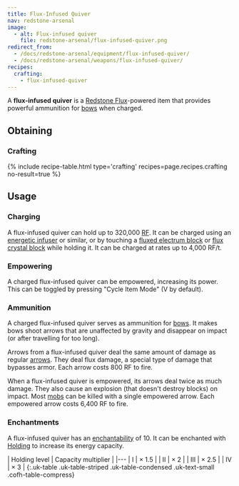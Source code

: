 ```yaml
---
title: Flux-Infused Quiver
nav: redstone-arsenal
image:
  - alt: Flux-infused quiver
    file: redstone-arsenal/flux-infused-quiver.png
redirect_from:
  - /docs/redstone-arsenal/equipment/flux-infused-quiver/
  - /docs/redstone-arsenal/weapons/flux-infused-quiver/
recipes:
  crafting:
    - flux-infused-quiver
---
```


A **flux-infused quiver** is a [Redstone Flux](/docs/redstone-flux/)-powered
item that provides powerful ammunition for
[bows](https://minecraft.gamepedia.com/Bow) when charged.


Obtaining
---------

### Crafting
{% include recipe-table.html type='crafting' recipes=page.recipes.crafting no-result=true %}


Usage
-----

### Charging
A flux-infused quiver can hold up to 320,000 [RF](/docs/redstone-flux/). It can
be charged using an [energetic infuser](/docs/energetic-infuser/) or similar, or
by touching a [fluxed electrum block](/docs/fluxed-electrum-block/) or [flux
crystal block](/docs/flux-crystal-block) while holding it. It can be charged at
rates up to 4,000 RF/t.

### Empowering
A charged flux-infused quiver can be empowered, increasing its power. This can
be toggled by pressing "Cycle Item Mode" (V by default).

### Ammunition
A charged flux-infused quiver serves as ammunition for
[bows](https://minecraft.gamepedia.com/Bows). It makes bows shoot arrows that
are unaffected by gravity and disappear on impact (or after travelling for too
long).

Arrows from a flux-infused quiver deal the same amount of damage as regular
[arrows](https://minecraft.gamepedia.com/Arrows). They deal flux damage, a
special type of damage that bypasses armor. Each arrow costs 800 RF to fire.

When a flux-infused quiver is empowered, its arrows deal twice as much damage.
They also cause an explosion (that doesn't destroy blocks) on impact. Most
[mobs](https://minecraft.gamepedia.com/Mob) can be killed with a single
empowered arrow. Each empowered arrow costs 6,400 RF to fire.

### Enchantments
A flux-infused quiver has an
[enchantability](https://minecraft.gamepedia.com/Enchantability) of 10. It can
be enchanted with [Holding](/docs/holding/) to increase its energy capacity.

| Holding level | Capacity multiplier |
|---
| I | × 1.5 |
| II | × 2 |
| III | × 2.5 |
| IV | × 3 |
{:.uk-table .uk-table-striped .uk-table-condensed .uk-text-small .cofh-table-compress}
